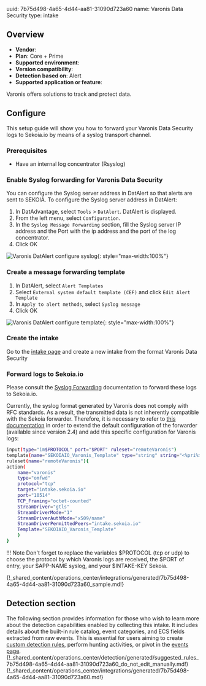 uuid: 7b75d498-4a65-4d44-aa81-31090d723a60
name: Varonis Data Security
type: intake

## Overview
- **Vendor**:
- **Plan**: Core + Prime
- **Supported environment**:
- **Version compatibility**:
- **Detection based on**: Alert
- **Supported application or feature**:

Varonis offers solutions to track and protect data.



## Configure

This setup guide will show you how to forward your Varonis Data Security logs
to Sekoia.io by means of a syslog transport channel.

### Prerequisites

- Have an internal log concentrator (Rsyslog)

### Enable Syslog forwarding for Varonis Data Security

You can configure the Syslog server address in DatAlert so that alerts are sent to SEKOIA. To configure the
Syslog server address in DatAlert:

1. In DatAdvantage, select `Tools` > `DatAlert`. DatAlert is displayed.
2. From the left menu, select `Configuration`.
3. In the `Syslog Message Forwarding` section, fill the Syslog server IP address and the Port with the ip address and the port of the log concentrator.
4. Click OK

![Varonis DatAlert configure syslog](/assets/operation_center/integration_catalog/network/varonis_data_security/configure_syslog.jpg){: style="max-width:100%"}

### Create a message forwarding template

1. In DatAlert, select `Alert Templates`
2. Select `External system default template (CEF)` and click `Edit Alert Template`
3. In `Apply to alert methods`, select `Syslog message`
4. Click OK

![Varonis DatAlert configure template](/assets/operation_center/integration_catalog/network/varonis_data_security/configure_template.png){: style="max-width:100%"}

### Create the intake

Go to the [intake page](https://app.sekoia.io/operations/intakes) and create a new intake from the format Varonis Data Security

### Forward logs to Sekoia.io

Please consult the [Syslog Forwarding](../../../ingestion_methods/sekoiaio_forwarder/) documentation to forward these logs to Sekoia.io.

Currently, the syslog format generated by Varonis does not comply with RFC standards. As a result, the transmitted data is not inherently compatible with the Sekoia forwarder. Therefore, it is necessary to refer to [this documentation](../../../ingestion_methods/sekoiaio_forwarder/#import-a-custom-rsyslog-configuration) in order to extend the default configuration of the forwarder (available since version 2.4) and add this specific configuration for Varonis logs:

```bash
input(type="im$PROTOCOL" port="$PORT" ruleset="remoteVaronis")
template(name="SEKOIAIO_Varonis_Template" type="string" string="<%pri%>1 %timegenerated:::date-rfc3339% %hostname% $APP-NAME - LOG [SEKOIA@53288 intake_key=\"$INTAKE-KEY\"] %msg:R,ERE,1,FIELD:.*(CEF.*)$--end%\n")
ruleset(name="remoteVaronis"){
action(
    name="varonis"
    type="omfwd"
    protocol="tcp"
    target="intake.sekoia.io"
    port="10514"
    TCP_Framing="octet-counted"
    StreamDriver="gtls"
    StreamDriverMode="1"
    StreamDriverAuthMode="x509/name"
    StreamDriverPermittedPeers="intake.sekoia.io"
    Template="SEKOIAIO_Varonis_Template"
    )
}
```

!!! Note
    Don't forget to replace the variables $PROTOCOL (tcp or udp) to choose the protocol by which Varonis logs are received, the $PORT of entry, your $APP-NAME syslog, and your $INTAKE-KEY Sekoia.

{!_shared_content/operations_center/integrations/generated/7b75d498-4a65-4d44-aa81-31090d723a60_sample.md!}


## Detection section

The following section provides information for those who wish to learn more about the detection capabilities enabled by collecting this intake. It includes details about the built-in rule catalog, event categories, and ECS fields extracted from raw events. This is essential for users aiming to create [custom detection rules](/docs/xdr/features/detect/sigma.md), perform hunting activities, or pivot in the [events page](/docs/xdr/features/investigate/events.md).
{!_shared_content/operations_center/detection/generated/suggested_rules_7b75d498-4a65-4d44-aa81-31090d723a60_do_not_edit_manually.md!}
{!_shared_content/operations_center/integrations/generated/7b75d498-4a65-4d44-aa81-31090d723a60.md!}

